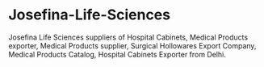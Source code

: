 # Josefina-Life-Sciences
Josefina Life Sciences suppliers of Hospital Cabinets, Medical Products exporter,  Medical Products supplier, Surgical Hollowares Export Company, Medical Products Catalog, Hospital Cabinets Exporter from Delhi.
